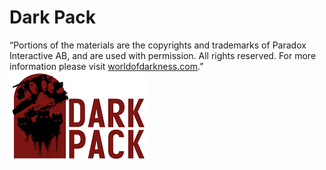 # Dark Pack
“Portions of the materials are the copyrights and trademarks of Paradox Interactive AB, and are used with permission. All rights reserved. For more information please visit [worldofdarkness.com](http://worldofdarkness.com).”
![Dark Pack Logo](/images/darkpack_tranparent_logo.png)
